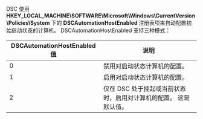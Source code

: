 
DSC 使用 <b>HKEY_LOCAL_MACHINE\SOFTWARE\Microsoft\Windows\CurrentVersion\Policies\System</b> 下的 <b>DSCAutomationHostEnabled </b> 注册表项来自动配置初始启动状态的计算机。
DSCAutomationHostEnabled 支持三种模式：

|  DSCAutomationHostEnabled 值  |  说明   | 
|---|---| 
0 | 禁用对启动状态计算机的配置。 |
1 | 启用对启动状态计算机的配置。 |
2 | 仅在 DSC 处于挂起或当前状态时，启用对计算机的配置。 这是默认值。 |




<!--HONumber=Oct16_HO2-->


